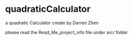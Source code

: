 # quadraticCalculator
a quadratic Calculator create by Darren Zhen

please read the Read_Me_project_info file under src/ folder
